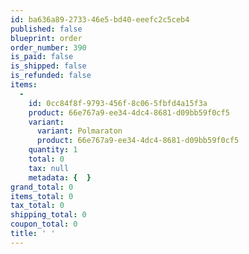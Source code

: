```yaml
---
id: ba636a89-2733-46e5-bd40-eeefc2c5ceb4
published: false
blueprint: order
order_number: 390
is_paid: false
is_shipped: false
is_refunded: false
items:
  -
    id: 0cc84f8f-9793-456f-8c06-5fbfd4a15f3a
    product: 66e767a9-ee34-4dc4-8681-d09bb59f0cf5
    variant:
      variant: Polmaraton
      product: 66e767a9-ee34-4dc4-8681-d09bb59f0cf5
    quantity: 1
    total: 0
    tax: null
    metadata: {  }
grand_total: 0
items_total: 0
tax_total: 0
shipping_total: 0
coupon_total: 0
title: ' '
---
```

